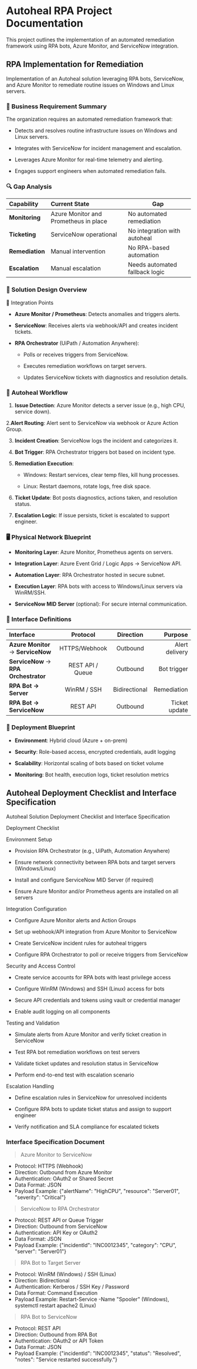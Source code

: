 # Autoheal RPA Project Documentation

This project outlines the implementation of an automated remediation framework using RPA bots, Azure Monitor, and ServiceNow integration.

## RPA Implementation for Remediation

Implementation of an Autoheal solution leveraging RPA bots, ServiceNow, and Azure Monitor to remediate routine issues on Windows and Linux servers.

### 🧭 Business Requirement Summary

The organization requires an automated remediation framework that:

- Detects and resolves routine infrastructure issues on Windows and Linux servers.

- Integrates with ServiceNow for incident management and escalation.

- Leverages Azure Monitor for real-time telemetry and alerting.

- Engages support engineers when automated remediation fails.

### 🔍 Gap Analysis

| Capability |	Current State	| Gap |
| :--- | :--- | --- |
| **Monitoring**	| Azure Monitor and Prometheus in place	| No automated remediation |
| **Ticketing**	| ServiceNow operational	| No integration with autoheal |
| **Remediation**	| Manual intervention	| No RPA-based automation |
| **Escalation**	| Manual escalation	| Needs automated fallback logic |


### 🧩 Solution Design Overview

🔗 Integration Points

- **Azure Monitor / Prometheus**: Detects anomalies and triggers alerts.

- **ServiceNow**: Receives alerts via webhook/API and creates incident tickets.

- **RPA Orchestrator** (UiPath / Automation Anywhere):

   - Polls or receives triggers from ServiceNow.

   - Executes remediation workflows on target servers.

   - Updates ServiceNow tickets with diagnostics and resolution details.

### 🔄 Autoheal Workflow

1. **Issue Detection**: Azure Monitor detects a server issue (e.g., high CPU, service down).

2.**Alert Routing**: Alert sent to ServiceNow via webhook or Azure Action Group.

3. **Incident Creation**: ServiceNow logs the incident and categorizes it.

4. **Bot Trigger**: RPA Orchestrator triggers bot based on incident type.

5. **Remediation Execution**:

   - Windows: Restart services, clear temp files, kill hung processes.

   - Linux: Restart daemons, rotate logs, free disk space.

6. **Ticket Update**: Bot posts diagnostics, actions taken, and resolution status.

7. **Escalation Logic**: If issue persists, ticket is escalated to support engineer.

### 🖥️ Physical Network Blueprint

- **Monitoring Layer**: Azure Monitor, Prometheus agents on servers.

- **Integration Layer**: Azure Event Grid / Logic Apps → ServiceNow API.

- **Automation Layer**: RPA Orchestrator hosted in secure subnet.

- **Execution Layer**: RPA bots with access to Windows/Linux servers via WinRM/SSH.

- **ServiceNow MID Server** (optional): For secure internal communication.

### 🔌 Interface Definitions

| Interface       |	Protocol    |	Direction      |	Purpose |
|   :---          |    :---:   |       :---:     | ---: |
| **Azure Monitor** → **ServiceNow** | HTTPS/Webhook | Outbound | Alert delivery |
| **ServiceNow** → **RPA** **Orchestrator**	| REST API / Queue	| Outbound	| Bot trigger |
| **RPA Bot → Server**	| WinRM / SSH	| Bidirectional	| Remediation
| **RPA Bot → ServiceNow** | REST API	| Outbound	| Ticket update


### 🚀 Deployment Blueprint

- **Environment**: Hybrid cloud (Azure + on-prem)

- **Security**: Role-based access, encrypted credentials, audit logging

- **Scalability**: Horizontal scaling of bots based on ticket volume

- **Monitoring**: Bot health, execution logs, ticket resolution metrics

## Autoheal Deployment Checklist and Interface Specification

Autoheal Solution Deployment Checklist and Interface Specification

Deployment Checklist

Environment Setup

- Provision RPA Orchestrator (e.g., UiPath, Automation Anywhere)

- Ensure network connectivity between RPA bots and target servers (Windows/Linux)

- Install and configure ServiceNow MID Server (if required)

- Ensure Azure Monitor and/or Prometheus agents are installed on all servers

Integration Configuration

- Configure Azure Monitor alerts and Action Groups

- Set up webhook/API integration from Azure Monitor to ServiceNow

- Create ServiceNow incident rules for autoheal triggers

- Configure RPA Orchestrator to poll or receive triggers from ServiceNow

Security and Access Control

- Create service accounts for RPA bots with least privilege access

- Configure WinRM (Windows) and SSH (Linux) access for bots

- Secure API credentials and tokens using vault or credential manager

- Enable audit logging on all components

Testing and Validation

- Simulate alerts from Azure Monitor and verify ticket creation in ServiceNow

- Test RPA bot remediation workflows on test servers

- Validate ticket updates and resolution status in ServiceNow

- Perform end-to-end test with escalation scenario

Escalation Handling

- Define escalation rules in ServiceNow for unresolved incidents

- Configure RPA bots to update ticket status and assign to support engineer

- Verify notification and SLA compliance for escalated tickets

### Interface Specification Document

> Azure Monitor to ServiceNow
- Protocol: HTTPS (Webhook)
- Direction: Outbound from Azure Monitor
- Authentication: OAuth2 or Shared Secret
- Data Format: JSON
- Payload Example: {"alertName": "HighCPU", "resource": "Server01", "severity": "Critical"}
  
> ServiceNow to RPA Orchestrator
- Protocol: REST API or Queue Trigger
- Direction: Outbound from ServiceNow
- Authentication: API Key or OAuth2
- Data Format: JSON
- Payload Example: {"incidentId": "INC0012345", "category": "CPU", "server": "Server01"}

> RPA Bot to Target Server
- Protocol: WinRM (Windows) / SSH (Linux)
- Direction: Bidirectional
- Authentication: Kerberos / SSH Key / Password
- Data Format: Command Execution
- Payload Example: Restart-Service -Name "Spooler" (Windows), systemctl restart apache2 (Linux)

> RPA Bot to ServiceNow
- Protocol: REST API
- Direction: Outbound from RPA Bot
- Authentication: OAuth2 or API Token
- Data Format: JSON
- Payload Example: {"incidentId": "INC0012345", "status": "Resolved", "notes": "Service restarted successfully."}
